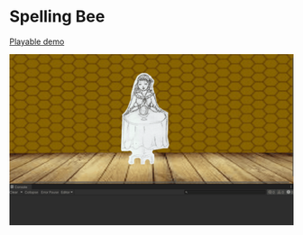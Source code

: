 # Spelling Bee
[Playable demo](https://russisunni.github.io/Spelling-Bee-WebGL/)
  
![alt text](https://github.com/RussiSunni/Spelling-Bee/blob/main/Screenshots/Spelling%20Bee.gif "Screenshot gif")

